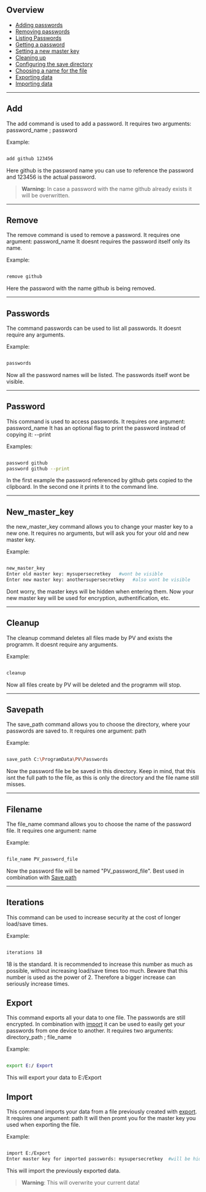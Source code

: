 

## Overview

- [Adding passwords](#add)
- [Removing passwords](#remove)
- [Listing Passwords](#passwords)
- [Getting a password](#password)
- [Setting a new master key](#new_master_key)
- [Cleaning up](#cleanup)
- [Configuring the save directory](#savepath)
- [Choosing a name for the file](#filename)
- [Exporting data](#export)
- [Importing data](#import)

---

## Add
The add command is used to add a password.
It requires two arguments: password_name ; password

Example:

```bash

add github 123456

```

Here github is the password name you can use to reference the password and 123456 is the actual password.
> **Warning:** In case a password with the name github already exists it will be overwritten.

---

## Remove
The remove command is used to remove a password.
It requires one argument: password_name
It doesnt requires the password itself only its name.

Example:

```bash

remove github

```

Here the password with the name github is being removed. 

---

## Passwords
The command passwords can be used to list all passwords.
It doesnt require any arguments.

Example:

```bash

passwords

```

Now all the password names will be listed. The passwords itself wont be visible.

---

## Password
This command is used to access passwords.
It requires one argument: password_name
It has an optional flag to print the password instead of copying it: --print

Examples:

```bash

password github
password github --print

```

In the first example the password referenced by github gets copied to the clipboard. In the second one it prints it to the command line.

---

## New_master_key
the new_master_key command allows you to change your master key to a new one.
It requires no arguments, but will ask you for your old and new master key.

Example:

```bash

new_master_key
Enter old master key: mysupersecretkey   #wont be visible
Enter new master key: anothersupersecretkey   #also wont be visible

```

Dont worry, the master keys will be hidden when entering them.
Now your new master key will be used for encryption, authentification, etc.

---

## Cleanup
The cleanup command deletes all files made by PV and exists the programm.
It doesnt require any arguments.

Example:

```bash

cleanup

```

Now all files create by PV will be deleted and the programm will stop.

---

## Savepath
The save_path command allows you to choose the directory, where your passwords are saved to.
It requires one argument: path

Example:

```bash

save_path C:\ProgramData\PV\Passwords

```

Now the password file be be saved in this directory. Keep in mind, that this isnt the full path to the file, as this is only the directory and the file name still misses.

---

## Filename
The file_name command allows you to choose the name of the password file.
It requires one argument: name

Example:

```bash

file_name PV_password_file

```

Now the password file will be named "PV_password_file". Best used in combination with [Save path](#savepath)

---

## Iterations
This command can be used to increase security at the cost of longer load/save times.

Example:

```bash

iterations 18

```

18 is the standard. It is recommended to increase this number as much as possible, without increasing load/save times too much. Beware that this number is used as the power of 2. Therefore a bigger increase can seriously increase times.


## Export
This command exports all your data to one file. The passwords are still encrypted.
In combination with [import](#import) it can be used to easily get your passwords from one device to another.
It requires two arguments: directory_path ; file_name

Example:

```bash

export E:/ Export

```

This will export your data to E:/Export

## Import
This command imports your data from a file previously created with [export](#export).
It requires one argument: path
It will then promt you for the master key you used when exporting the file.

Example:

```bash

import E:/Export
Enter master key for imported passwords: mysupersecretkey  #will be hidden

```
This will import the previously exported data.

>**Warning**: This will overwrite your current data!